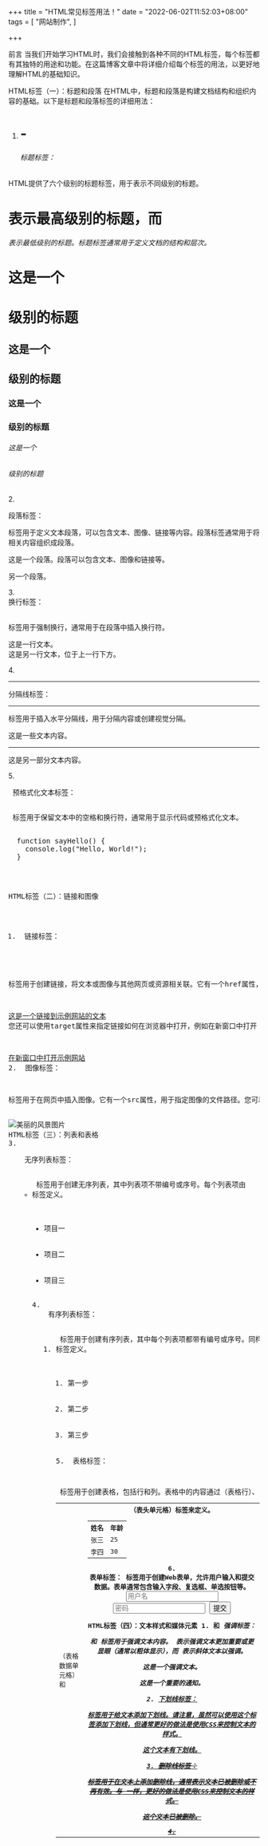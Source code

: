 +++
title = "HTML常见标签用法！"
date = "2022-06-02T11:52:03+08:00"
tags = [
    "网站制作",
]

+++

前言
当我们开始学习HTML时，我们会接触到各种不同的HTML标签，每个标签都有其独特的用途和功能。在这篇博客文章中将详细介绍每个标签的用法，以更好地理解HTML的基础知识。

HTML标签（一）：标题和段落
在HTML中，标题和段落是构建文档结构和组织内容的基础。以下是标题和段落标签的详细用法：

1. <h1> - <h6> 标题标签：

HTML提供了六个级别的标题标签，用于表示不同级别的标题。<h1> 表示最高级别的标题，而 <h6> 表示最低级别的标题。标题标签通常用于定义文档的结构和层次。

<h1>这是一个<h1>级别的标题</h1>
<h2>这是一个<h2>级别的标题</h2>
<h3>这是一个<h3>级别的标题</h3>
<!-- ... -->
<h6>这是一个<h6>级别的标题</h6>
2. <p> 段落标签：

<p> 标签用于定义文本段落，可以包含文本、图像、链接等内容。段落标签通常用于将相关内容组织成段落。

<p>这是一个段落。段落可以包含文本、图像和链接等。</p>
<p>另一个段落。</p>
3. <br> 换行标签：

<br> 标签用于强制换行，通常用于在段落中插入换行符。

<p>这是一行文本。<br>这是另一行文本，位于上一行下方。</p>
4. <hr> 分隔线标签：

<hr> 标签用于插入水平分隔线，用于分隔内容或创建视觉分隔。

<p>这是一些文本内容。</p>
<hr>
<p>这是另一部分文本内容。</p>
5. <pre> 预格式化文本标签：

<pre> 标签用于保留文本中的空格和换行符，通常用于显示代码或预格式化文本。

<pre>
  function sayHello() {
    console.log("Hello, World!");
  }
</pre>
HTML标签（二）：链接和图像
1. <a> 链接标签：

<a> 标签用于创建链接，将文本或图像与其他网页或资源相关联。它有一个href属性，用于指定链接的目标URL。

<a href="https://www.example.com">这是一个链接到示例网站的文本</a>
您还可以使用target属性来指定链接如何在浏览器中打开，例如在新窗口中打开：

<a href="https://www.example.com" target="_blank">在新窗口中打开示例网站</a>
2. <img> 图像标签：

<img> 标签用于在网页中插入图像。它有一个src属性，用于指定图像的文件路径。您可以设置alt属性来提供图像的替代文本，以便在图像无法加载时提供描述。

<img src="image.jpg" alt="美丽的风景图片">
HTML标签（三）：列表和表格
3. <ul> 无序列表标签：

<ul> 标签用于创建无序列表，其中列表项不带编号或序号。每个列表项由<li>标签定义。

<ul>
  <li>项目一</li>
  <li>项目二</li>
  <li>项目三</li>
</ul>
4. <ol> 有序列表标签：

<ol> 标签用于创建有序列表，其中每个列表项都带有编号或序号。同样，每个列表项由<li>标签定义。

<ol>
  <li>第一步</li>
  <li>第二步</li>
  <li>第三步</li>
</ol>
5. <table> 表格标签：

<table> 标签用于创建表格，包括行和列。表格中的内容通过<tr>（表格行）、<td>（表格数据单元格）和<th>（表头单元格）标签来定义。

<table>
  <tr>
    <th>姓名</th>
    <th>年龄</th>
  </tr>
  <tr>
    <td>张三</td>
    <td>25</td>
  </tr>
  <tr>
    <td>李四</td>
    <td>30</td>
  </tr>
</table>
6. <form> 表单标签：

<form> 标签用于创建Web表单，允许用户输入和提交数据。表单通常包含输入字段、复选框、单选按钮等。

<form action="submit.php" method="post">
  <!-- 表单元素在这里 -->
  <input type="text" name="username" placeholder="用户名">
  <input type="password" name="password" placeholder="密码">
  <button type="submit">提交</button>
</form>
HTML标签（四）：文本样式和媒体元素
1. <strong> 和 <em> 强调标签：

<strong> 和 <em> 标签用于强调文本内容。<strong> 表示强调文本更加重要或更显眼（通常以粗体显示），而 <em> 表示斜体文本以强调。

<p>这是一个<em>强调</em>文本。</p>
<p>这是一个<strong>重要的</strong>通知。</p>
2. <u> 下划线标签：

<u> 标签用于给文本添加下划线。请注意，虽然可以使用这个标签添加下划线，但通常更好的做法是使用CSS来控制文本的样式。

<p>这个文本有<u>下划线</u>。</p>
3. <s> 删除线标签：

<s> 标签用于在文本上添加删除线，通常表示文本已被删除或不再有效。与 <u> 一样，更好的做法是使用CSS来控制文本的样式。

<p>这个文本已被<s>删除</s>。</p>
4. <audio> 和 <video> 媒体标签：

<audio> 和 <video> 标签用于在网页中嵌入音频和视频。它们允许您播放媒体文件，提供了控制和自定义选项。

<audio controls>
  <source src="music.mp3" type="audio/mpeg">
  您的浏览器不支持音频标签。
</audio>
<video controls>
  <source src="video.mp4" type="video/mp4">
  您的浏览器不支持视频标签。
</video>
HTML标签（五）：其他常用标签
1. <div> 分区标签：

<div> 标签用于创建一个通用的容器，通常用于分组和样式化网页中的元素。它本身不会添加任何可见的效果，但允许您将元素组织成块或部分，以便使用CSS进行样式化。

<div class="container">
  <p>这是一个容器中的文本。</p>
  <img src="image.jpg" alt="图片">
</div>
2. <span> 行内标签：

<span> 标签类似于<div>，但它是一个行内元素，通常用于内联样式化文本的一部分。

<p>这个<span style="color: red;">文本</span>是红色的。</p>
HTML标签（六）：表单元素和元数据
1. <input> 输入标签：

<input> 标签用于创建各种类型的表单输入字段，如文本框、密码框、单选按钮、复选框等。它的 type 属性确定了输入字段的类型。

<input type="text" name="username" placeholder="用户名">
<input type="password" name="password" placeholder="密码">
<input type="radio" name="gender" value="male"> 男性
<input type="radio" name="gender" value="female"> 女性
<input type="checkbox" name="subscribe" value="yes"> 订阅
2. <select> 选择框标签：

<select> 标签用于创建下拉选择框，允许用户从一组选项中选择一个或多个。选项由 <option> 标签定义。

<select name="country">
  <option value="us">美国</option>
  <option value="ca">加拿大</option>
  <option value="uk">英国</option>
</select>
3. <textarea> 文本区域标签：

<textarea> 标签用于创建多行文本输入框，通常用于用户输入大段文本。

<textarea name="comments" rows="4" cols="50">在这里输入您的评论...</textarea>
4. <label> 标签：

<label> 标签用于为表单元素提供标签文本，提高表单的可读性和可访问性。通常，<label> 与相关的表单元素通过 for 属性进行关联。

<label for="username">用户名：</label>
<input type="text" name="username" id="username">
5. <meta> 元标签：

<meta> 元标签用于提供有关HTML文档的元数据信息，如字符集、作者、关键词等。它通常位于文档的 <head> 部分。

<meta charset="UTF-8">
<meta name="author" content="John Doe">
<meta name="keywords" content="HTML, CSS, JavaScript">
HTML标签（七）：其他有用的标签
1. <iframe> 内联框架标签：

<iframe> 标签用于嵌入另一个网页或文档。这使得您可以将其他网页嵌入到您的网页中，例如嵌入地图、视频或其他内容。

<iframe src="https://www.google.com/maps/embed?pb=!1m18!1m12!1m3..."></iframe>
2. <abbr> 缩写标签：

<abbr> 标签用于定义缩写或首字母缩略词，并通过 title 属性提供完整的解释。

<abbr title="HyperText Markup Language">HTML</abbr> 是网页标记语言。
3. <time> 时间标签：

<time> 标签用于表示日期和时间。它可以帮助搜索引擎和浏览器正确地解释日期和时间信息。

<p>文章发布于 <time datetime="2023-09-30">2023年9月30日</time></p>
HTML标签（八）：更多常见标签
1. <dl>、<dt> 和 <dd> 标签：

<dl> 标签用于创建描述列表，<dt> 标签定义术语标题，<dd> 标签定义术语的描述。

<dl>
  <dt>HTML</dt>
  <dd>超文本标记语言</dd>
  <dt>CSS</dt>
  <dd>层叠样式表</dd>
</dl>
2. 嵌套标签：

HTML允许您嵌套标签，这意味着您可以将一个标签放在另一个标签内部。例如，您可以将链接标签<a>嵌套在列表项<li>内。

<ul>
  <li><a href="#">链接一</a></li>
  <li><a href="#">链接二</a></li>
</ul>
3. 特殊字符和实体引用：

某些字符在HTML中具有特殊意义，因此如果要在文本中显示它们，必须使用实体引用或字符实体。例如，< 必须写成 &lt;。

<p><div> 是一个 HTML 标签。</p>
4. <blockquote> 引用标签：

<blockquote> 标签用于引用文本，通常用于引用他人的言论或引用。

<blockquote>
  <p>“学而不思则罔，思而不学则殆。”</p>
  <cite>——孔子</cite>
</blockquote>
HTML标签（九）：链接、媒体元素、样式和元数据
1. <link> 链接标签：

<link> 标签通常用于将外部资源引入到HTML文档中，最常用于链接样式表（CSS文件）。

<link rel="stylesheet" type="text/css" href="styles.css">
2. <style> 内联样式标签：

<style> 标签用于在HTML文档内部定义样式规则，它通常位于文档的 <head> 部分。这样的样式称为内联样式。

<style>
  p {
    color: blue;
  }
</style>
3. <script> 脚本标签：

<script> 标签用于在HTML文档中嵌入JavaScript代码，可以实现网页的交互和动态效果。

<script>
  function sayHello() {
    alert("Hello, World!");
  }
</script>
4. <noscript> 无脚本标签：

<noscript> 标签用于在用户禁用了JavaScript时提供替代内容，通常用于向用户提供必要的信息或指令。

<noscript>
  请启用JavaScript以查看此网站的全部功能。
</noscript>
HTML标签（十）：文本格式化、媒体元素控制和高级功能
1 <mark> 高亮标签：

<mark> 标签用于在文本中突出显示或高亮特定的部分，通常以黄色背景显示。

<p>这段文字中的 <mark>关键信息</mark> 需要特别注意。</p>
2. <ins> 和 <del> 标签：

<ins> 和 <del> 标签分别用于表示插入和删除的文本更改，通常以下划线或删除线显示。

<p>这是 <ins>新添加的文本</ins>。</p>
<p>这是 <del>已删除的文本</del>。</p>
3. <iframe> 内联框架标签：

<iframe> 标签用于嵌入另一个网页或文档，例如，您可以嵌入一个Google地图或其他网页。

<iframe src="https://www.google.com/maps/embed?pb=!1m18!1m12!1m3..."></iframe>
4. <canvas> 画布标签：

<canvas> 标签用于绘制图形，创建图表、动画和其他视觉效果的HTML5元素。

<canvas id="myCanvas" width="200" height="100"></canvas>
5. <svg> 可缩放矢量图形标签：

<svg> 标签用于在网页上创建矢量图形，支持缩放而不失真。它通常用于创建图标和图形。

<svg width="100" height="100">
  <circle cx="50" cy="50" r="40" stroke="black" stroke-width="2" fill="red" />
</svg>
6. <details> 和 <summary> 标签：

<details> 和 <summary> 标签用于创建可折叠的内容区域，允许用户单击摘要来显示或隐藏详细信息。

<details>
  <summary>显示更多信息</summary>
  <p>这里是更多的详细内容。</p>
</details>
7 <template> 模板标签：

<template> 标签用于定义客户端模板，它的内容不会直接显示在页面上，但可以通过JavaScript进行克隆和显示。

<template id="myTemplate">
  <p>This is a template.</p>
</template>
HTML标签（十一）：表格、表单和高级功能
1. <table> 表格标签：

<table> 标签用于创建表格，可以包含行（<tr>）、表头单元格（<th>）和数据单元格（<td>）等。

<table>
  <tr>
    <th>姓名</th>
    <th>年龄</th>
  </tr>
  <tr>
    <td>张三</td>
    <td>25</td>
  </tr>
  <tr>
    <td>李四</td>
    <td>30</td>
  </tr>
</table>
2. <form> 表单标签：

<form> 标签用于创建表单，允许用户输入和提交数据。它可以包含文本字段、复选框、单选按钮等。

<form action="submit.php" method="post">
  <input type="text" name="username" placeholder="用户名">
  <input type="password" name="password" placeholder="密码">
  <button type="submit">提交</button>
</form>
3. <fieldset> 和 <legend> 组合标签：

<fieldset> 标签用于创建一组相关的表单元素，而 <legend> 标签用于为这组元素提供标题。

<fieldset>
  <legend>联系信息</legend>
  <label for="name">姓名：</label>
  <input type="text" id="name" name="name">
  <!-- 其他表单元素 -->
</fieldset>
4. <label> 标签：

<label> 标签用于为表单元素提供标签文本，提高表单的可读性和可访问性。通常，<label> 与相关的表单元素通过 for 属性进行关联。

<label for="email">电子邮件：</label>
<input type="email" id="email" name="email">
5. <select> 和 <option> 下拉选择框标签：

<select> 标签用于创建下拉选择框，而 <option> 标签用于定义选项。

<select name="country">
  <option value="us">美国</option>
  <option value="ca">加拿大</option>
  <option value="uk">英国</option>
</select>
6. <input type="file"> 文件上传标签：

<input type="file"> 标签用于允许用户选择并上传文件。

<label for="file">选择文件：</label>
<input type="file" id="file" name="file">

7. <progress> 进度标签：

<progress> 标签用于显示任务的完成进度，通常用于上传或下载任务等。

<progress value="50" max="100">50%</progress>
8. <details> 和 <summary> 标签：

<details> 和 <summary> 标签用于创建可折叠的内容区域，允许用户单击摘要来显示或隐藏详细信息，这在创建交互性网页时非常有用。

<details>
  <summary>显示更多信息</summary>
  <p>这里是更多的详细内容。</p>
</details>
这些是用于创建表格、表单以及其他高级功能的HTML标签。HTML提供了丰富的功能，可以满足各种不同类型的网页需求。

{{< timeline date="2025-10-01" title="国庆节" description="祖国生日快乐" tags="节日" url="" >}}
